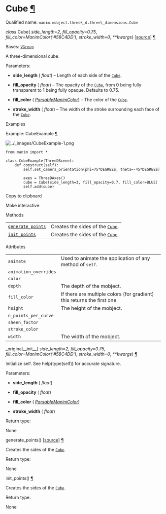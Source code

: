 # Cube [¶](https://docs.manim.community/en/stable/reference/manim.mobject.three_d.three_dimensions.Cube.html\#cube "Link to this heading")

Qualified name: `manim.mobject.three\_d.three\_dimensions.Cube`

_class_ Cube( _side\_length=2_, _fill\_opacity=0.75_, _fill\_color=ManimColor('#58C4DD')_, _stroke\_width=0_, _\*\*kwargs_) [\[source\]](https://docs.manim.community/en/stable/_modules/manim/mobject/three_d/three_dimensions.html#Cube) [¶](https://docs.manim.community/en/stable/reference/manim.mobject.three_d.three_dimensions.Cube.html#manim.mobject.three_d.three_dimensions.Cube "Link to this definition")

Bases: [`VGroup`](https://docs.manim.community/en/stable/reference/manim.mobject.types.vectorized_mobject.VGroup.html#manim.mobject.types.vectorized_mobject.VGroup "manim.mobject.types.vectorized_mobject.VGroup")

A three-dimensional cube.

Parameters:

- **side\_length** ( _float_) – Length of each side of the [`Cube`](https://docs.manim.community/en/stable/reference/manim.mobject.three_d.three_dimensions.Cube.html#manim.mobject.three_d.three_dimensions.Cube "manim.mobject.three_d.three_dimensions.Cube").

- **fill\_opacity** ( _float_) – The opacity of the [`Cube`](https://docs.manim.community/en/stable/reference/manim.mobject.three_d.three_dimensions.Cube.html#manim.mobject.three_d.three_dimensions.Cube "manim.mobject.three_d.three_dimensions.Cube"), from 0 being fully transparent to 1 being
fully opaque. Defaults to 0.75.

- **fill\_color** ( [_ParsableManimColor_](https://docs.manim.community/en/stable/reference/manim.utils.color.core.html#manim.utils.color.core.ParsableManimColor "manim.utils.color.core.ParsableManimColor")) – The color of the [`Cube`](https://docs.manim.community/en/stable/reference/manim.mobject.three_d.three_dimensions.Cube.html#manim.mobject.three_d.three_dimensions.Cube "manim.mobject.three_d.three_dimensions.Cube").

- **stroke\_width** ( _float_) – The width of the stroke surrounding each face of the [`Cube`](https://docs.manim.community/en/stable/reference/manim.mobject.three_d.three_dimensions.Cube.html#manim.mobject.three_d.three_dimensions.Cube "manim.mobject.three_d.three_dimensions.Cube").


Examples

Example: CubeExample [¶](https://docs.manim.community/en/stable/reference/manim.mobject.three_d.three_dimensions.Cube.html#cubeexample)

![../_images/CubeExample-1.png](https://docs.manim.community/en/stable/_images/CubeExample-1.png)

```
from manim import *

class CubeExample(ThreeDScene):
    def construct(self):
        self.set_camera_orientation(phi=75*DEGREES, theta=-45*DEGREES)

        axes = ThreeDAxes()
        cube = Cube(side_length=3, fill_opacity=0.7, fill_color=BLUE)
        self.add(cube)

```

Copy to clipboard

Make interactive

Methods

|     |     |
| --- | --- |
| [`generate_points`](https://docs.manim.community/en/stable/reference/manim.mobject.three_d.three_dimensions.Cube.html#manim.mobject.three_d.three_dimensions.Cube.generate_points "manim.mobject.three_d.three_dimensions.Cube.generate_points") | Creates the sides of the [`Cube`](https://docs.manim.community/en/stable/reference/manim.mobject.three_d.three_dimensions.Cube.html#manim.mobject.three_d.three_dimensions.Cube "manim.mobject.three_d.three_dimensions.Cube"). |
| [`init_points`](https://docs.manim.community/en/stable/reference/manim.mobject.three_d.three_dimensions.Cube.html#manim.mobject.three_d.three_dimensions.Cube.init_points "manim.mobject.three_d.three_dimensions.Cube.init_points") | Creates the sides of the [`Cube`](https://docs.manim.community/en/stable/reference/manim.mobject.three_d.three_dimensions.Cube.html#manim.mobject.three_d.three_dimensions.Cube "manim.mobject.three_d.three_dimensions.Cube"). |

Attributes

|     |     |
| --- | --- |
| `animate` | Used to animate the application of any method of `self`. |
| `animation_overrides` |  |
| `color` |  |
| `depth` | The depth of the mobject. |
| `fill_color` | If there are multiple colors (for gradient) this returns the first one |
| `height` | The height of the mobject. |
| `n_points_per_curve` |  |
| `sheen_factor` |  |
| `stroke_color` |  |
| `width` | The width of the mobject. |

\_original\_\_init\_\_( _side\_length=2_, _fill\_opacity=0.75_, _fill\_color=ManimColor('#58C4DD')_, _stroke\_width=0_, _\*\*kwargs_) [¶](https://docs.manim.community/en/stable/reference/manim.mobject.three_d.three_dimensions.Cube.html#manim.mobject.three_d.three_dimensions.Cube._original__init__ "Link to this definition")

Initialize self. See help(type(self)) for accurate signature.

Parameters:

- **side\_length** ( _float_)

- **fill\_opacity** ( _float_)

- **fill\_color** ( [_ParsableManimColor_](https://docs.manim.community/en/stable/reference/manim.utils.color.core.html#manim.utils.color.core.ParsableManimColor "manim.utils.color.core.ParsableManimColor"))

- **stroke\_width** ( _float_)


Return type:

None

generate\_points() [\[source\]](https://docs.manim.community/en/stable/_modules/manim/mobject/three_d/three_dimensions.html#Cube.generate_points) [¶](https://docs.manim.community/en/stable/reference/manim.mobject.three_d.three_dimensions.Cube.html#manim.mobject.three_d.three_dimensions.Cube.generate_points "Link to this definition")

Creates the sides of the [`Cube`](https://docs.manim.community/en/stable/reference/manim.mobject.three_d.three_dimensions.Cube.html#manim.mobject.three_d.three_dimensions.Cube "manim.mobject.three_d.three_dimensions.Cube").

Return type:

None

init\_points() [¶](https://docs.manim.community/en/stable/reference/manim.mobject.three_d.three_dimensions.Cube.html#manim.mobject.three_d.three_dimensions.Cube.init_points "Link to this definition")

Creates the sides of the [`Cube`](https://docs.manim.community/en/stable/reference/manim.mobject.three_d.three_dimensions.Cube.html#manim.mobject.three_d.three_dimensions.Cube "manim.mobject.three_d.three_dimensions.Cube").

Return type:

None